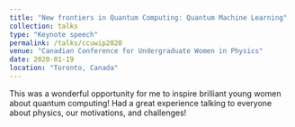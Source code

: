 ```yaml
---
title: "New frontiers in Quantum Computing: Quantum Machine Learning"
collection: talks
type: "Keynote speech"
permalink: /talks/ccuwip2020
venue: "Canadian Conference for Undergraduate Women in Physics"
date: 2020-01-19
location: "Toronto, Canada"
---
```


This was a wonderful opportunity for me to inspire brilliant young women about quantum computing! Had a great experience talking to everyone about physics, our motivations, and challenges!
